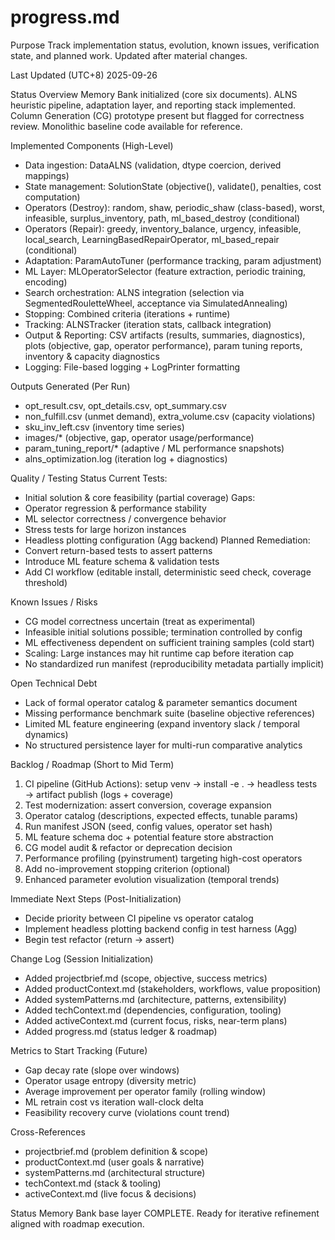 # progress.md

Purpose
Track implementation status, evolution, known issues, verification state, and planned work. Updated after material changes.

Last Updated (UTC+8)
2025-09-26

Status Overview
Memory Bank initialized (core six documents). ALNS heuristic pipeline, adaptation layer, and reporting stack implemented. Column Generation (CG) prototype present but flagged for correctness review. Monolithic baseline code available for reference.

Implemented Components (High-Level)
- Data ingestion: DataALNS (validation, dtype coercion, derived mappings)
- State management: SolutionState (objective(), validate(), penalties, cost computation)
- Operators (Destroy): random, shaw, periodic_shaw (class-based), worst, infeasible, surplus_inventory, path, ml_based_destroy (conditional)
- Operators (Repair): greedy, inventory_balance, urgency, infeasible, local_search, LearningBasedRepairOperator, ml_based_repair (conditional)
- Adaptation: ParamAutoTuner (performance tracking, param adjustment)
- ML Layer: MLOperatorSelector (feature extraction, periodic training, encoding)
- Search orchestration: ALNS integration (selection via SegmentedRouletteWheel, acceptance via SimulatedAnnealing)
- Stopping: Combined criteria (iterations + runtime)
- Tracking: ALNSTracker (iteration stats, callback integration)
- Output & Reporting: CSV artifacts (results, summaries, diagnostics), plots (objective, gap, operator performance), param tuning reports, inventory & capacity diagnostics
- Logging: File-based logging + LogPrinter formatting

Outputs Generated (Per Run)
- opt_result.csv, opt_details.csv, opt_summary.csv
- non_fulfill.csv (unmet demand), extra_volume.csv (capacity violations)
- sku_inv_left.csv (inventory time series)
- images/* (objective, gap, operator usage/performance)
- param_tuning_report/* (adaptive / ML performance snapshots)
- alns_optimization.log (iteration log + diagnostics)

Quality / Testing Status
Current Tests:
- Initial solution & core feasibility (partial coverage)
Gaps:
- Operator regression & performance stability
- ML selector correctness / convergence behavior
- Stress tests for large horizon instances
- Headless plotting configuration (Agg backend)
Planned Remediation:
- Convert return-based tests to assert patterns
- Introduce ML feature schema & validation tests
- Add CI workflow (editable install, deterministic seed check, coverage threshold)

Known Issues / Risks
- CG model correctness uncertain (treat as experimental)
- Infeasible initial solutions possible; termination controlled by config
- ML effectiveness dependent on sufficient training samples (cold start)
- Scaling: Large instances may hit runtime cap before iteration cap
- No standardized run manifest (reproducibility metadata partially implicit)

Open Technical Debt
- Lack of formal operator catalog & parameter semantics document
- Missing performance benchmark suite (baseline objective references)
- Limited ML feature engineering (expand inventory slack / temporal dynamics)
- No structured persistence layer for multi-run comparative analytics

Backlog / Roadmap (Short to Mid Term)
1. CI pipeline (GitHub Actions): setup venv → install -e . → headless tests → artifact publish (logs + coverage)
2. Test modernization: assert conversion, coverage expansion
3. Operator catalog (descriptions, expected effects, tunable params)
4. Run manifest JSON (seed, config values, operator set hash)
5. ML feature schema doc + potential feature store abstraction
6. CG model audit & refactor or deprecation decision
7. Performance profiling (pyinstrument) targeting high-cost operators
8. Add no-improvement stopping criterion (optional)
9. Enhanced parameter evolution visualization (temporal trends)

Immediate Next Steps (Post-Initialization)
- Decide priority between CI pipeline vs operator catalog
- Implement headless plotting backend config in test harness (Agg)
- Begin test refactor (return → assert)

Change Log (Session Initialization)
- Added projectbrief.md (scope, objective, success metrics)
- Added productContext.md (stakeholders, workflows, value proposition)
- Added systemPatterns.md (architecture, patterns, extensibility)
- Added techContext.md (dependencies, configuration, tooling)
- Added activeContext.md (current focus, risks, near-term plans)
- Added progress.md (status ledger & roadmap)

Metrics to Start Tracking (Future)
- Gap decay rate (slope over windows)
- Operator usage entropy (diversity metric)
- Average improvement per operator family (rolling window)
- ML retrain cost vs iteration wall-clock delta
- Feasibility recovery curve (violations count trend)

Cross-References
- projectbrief.md (problem definition & scope)
- productContext.md (user goals & narrative)
- systemPatterns.md (architectural structure)
- techContext.md (stack & tooling)
- activeContext.md (live focus & decisions)

Status
Memory Bank base layer COMPLETE. Ready for iterative refinement aligned with roadmap execution.
